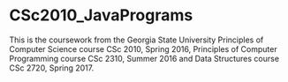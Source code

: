 # CSc2010_JavaPrograms
This is the coursework from the Georgia State University Principles of Computer Science course CSc 2010, Spring 2016, Principles of Computer Programming course CSc 2310, Summer 2016 and Data Structures course CSc 2720, Spring 2017.
